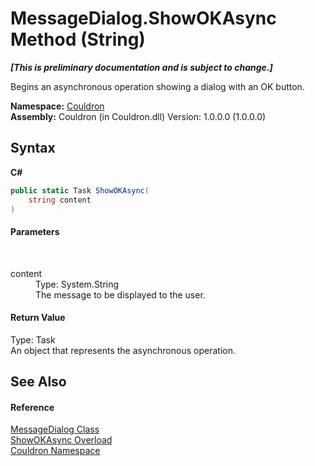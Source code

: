 # MessageDialog.ShowOKAsync Method (String)
 _**\[This is preliminary documentation and is subject to change.\]**_

Begins an asynchronous operation showing a dialog with an OK button.

**Namespace:**&nbsp;<a href="N_Couldron">Couldron</a><br />**Assembly:**&nbsp;Couldron (in Couldron.dll) Version: 1.0.0.0 (1.0.0.0)

## Syntax

**C#**<br />
``` C#
public static Task ShowOKAsync(
	string content
)
```


#### Parameters
&nbsp;<dl><dt>content</dt><dd>Type: System.String<br />The message to be displayed to the user.</dd></dl>

#### Return Value
Type: Task<br />An object that represents the asynchronous operation.

## See Also


#### Reference
<a href="T_Couldron_MessageDialog">MessageDialog Class</a><br /><a href="Overload_Couldron_MessageDialog_ShowOKAsync">ShowOKAsync Overload</a><br /><a href="N_Couldron">Couldron Namespace</a><br />